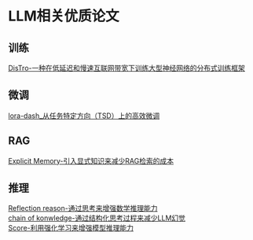 # LLM相关优质论文
## 训练
[DisTro-一种在低延迟和慢速互联网带宽下训练大型神经网络的分布式训练框架](./A_Preliminary_Report_on_DisTrO.pdf)
## 微调
[lora-dash_从任务特定方向（TSD）上的高效微调](./(lora%20dash)UNLEASHING%20THE%20POWER%20OF%20TASK-SPECIFIC%20DIRECTIONS%20IN%20PARAMETER%20EFFICIENT%20FINE-TUNING.pdf)
## RAG
[Explicit Memory-引入显式知识来减少RAG检索的成本](./Language%20Modeling%20with%20Explicit%20Memory.pdf)
## 推理
[Reflection reason-通过思考来增强数学推理能力](./Learn%20Beyond%20The%20Answer%20Training%20Language%20Models%20在微调数据中加入思考部分来增强推理能力.pdf)</br>
[chain of konwledge-通过结构化思考过程来减少LLM幻觉](./(Chain-of-Knowledge)_Boosting%20Language%20Models%20Reasoning%20with%20Chain-of-Knowledge.pdf)</br>
[Score-利用强化学习来增强模型推理能力](./(ScoRe)Training%20Language%20Models%20to%20Self-Correct%20via%20reinforcement%20learning.pdf)

